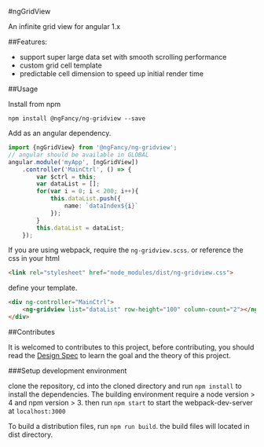#ngGridView

An infinite grid view for angular 1.x

##Features:

- support super large data set with smooth scrolling performance
- custom grid cell template
- predictable cell dimension to speed up initial render time

##Usage

Install from npm

```
npm install @ngFancy/ng-gridview --save
```

Add as an angular dependency.

```Typescript
import {ngGridView} from '@ngFancy/ng-gridview';
// angular should be available in GLOBAL
angular.module('myApp', [ngGridView])
    .controller('MainCtrl', () => {
        var $ctrl = this;
        var dataList = [];
        for(var i = 0; i < 200; i++){
            this.dataList.push({
                name: `dataIndex${i}`
            });
        }
        this.dataList = dataList;
    });
```

If you are using webpack, require the `ng-gridview.scss`. or reference the css in your html

```html
<link rel="stylesheet" href="node_modules/dist/ng-gridview.css">
```

define your template.

```HTML
<div ng-controller="MainCtrl">
    <ng-gridview list="dataList" row-height="100" column-count="2"></ng-gridview>
</div>
```

##Contributes

It is welcomed to contributes to this project, before contributing, you should read the [Design Spec](design-spec.md) to learn
the goal and the theory of this project.

###Setup development environment

clone the repository, cd into the cloned directory and run `npm install` to install the dependencies. The building environment
require a node version > 4 and npm version > 3.
then run `npm start` to start the webpack-dev-server at `localhost:3000`

To build a distribution files, run `npm run build`. the build files will located in dist directory. 